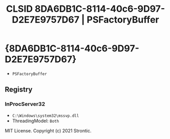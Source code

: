 ﻿---
title: "CLSID 8DA6DB1C-8114-40c6-9D97-D2E7E9757D67 | PSFactoryBuffer"
excerpt: What is COM-Object CLSID 8DA6DB1C-8114-40c6-9D97-D2E7E9757D67?
---

# {8DA6DB1C-8114-40c6-9D97-D2E7E9757D67}

* `PSFactoryBuffer`

## Registry


### InProcServer32

* `C:\Windows\system32\mssvp.dll`
* ThreadingModel: `Both`

MIT License. Copyright (c) 2021 Strontic.


